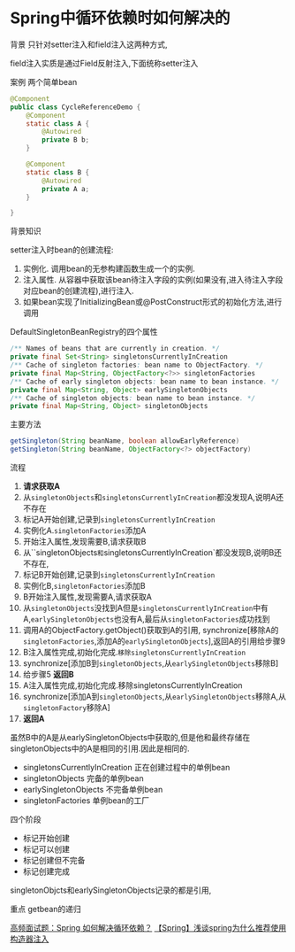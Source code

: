 # Spring中循环依赖时如何解决的



背景 只针对setter注入和field注入这两种方式,

field注入实质是通过Field反射注入,下面统称setter注入

案例 两个简单bean

```java
@Component
public class CycleReferenceDemo {
    @Component
    static class A {
        @Autowired
        private B b;
    }

    @Component
    static class B {
        @Autowired
        private A a;
    }

}
```
背景知识

setter注入时bean的创建流程:  

1. 实例化. 调用bean的无参构建函数生成一个的实例.
2. 注入属性. 从容器中获取该bean待注入字段的实例(如果没有,进入待注入字段对应bean的创建流程),进行注入.
3.  如果bean实现了InitializingBean或@PostConstruct形式的初始化方法,进行调用





DefaultSingletonBeanRegistry的四个属性

```java
/** Names of beans that are currently in creation. */
private final Set<String> singletonsCurrentlyInCreation 
/** Cache of singleton factories: bean name to ObjectFactory. */
private final Map<String, ObjectFactory<?>> singletonFactories 
/** Cache of early singleton objects: bean name to bean instance. */
private final Map<String, Object> earlySingletonObjects 
/** Cache of singleton objects: bean name to bean instance. */
private final Map<String, Object> singletonObjects 
```
主要方法
```java
getSingleton(String beanName, boolean allowEarlyReference)
getSingleton(String beanName, ObjectFactory<?> objectFactory)    
```
流程 




1. **请求获取A**
2. 从`singletonObjects`和`singletonsCurrentlyInCreation`都没发现A,说明A还不存在
3. 标记A开始创建,记录到`singletonsCurrentlyInCreation`
4. 实例化A.`singletonFactories`添加A
6. 开始注入属性,发现需要B,请求获取B
7. 从``singletonObjects`和`singletonsCurrentlyInCreation`都没发现B,说明B还不存在,
8. 标记B开始创建,记录到`singletonsCurrentlyInCreation`
9. 实例化B,`singletonFactories`添加B
11. B开始注入属性,发现需要A,请求获取A
12. 从`singletonObjects`没找到A但是`singletonsCurrentlyInCreation`中有A,`earlySingletonObjects`也没有A,最后从`singletonFactories`成功找到
13. 调用A的ObjectFactory.getObject()获取到A的引用, synchronize[移除A的`singletonFactories`,添加A的`earlySingletonObjects`],返回A的引用给步骤9
14. B注入属性完成,初始化完成.`移除singletonsCurrentlyInCreation`
15. synchronize[添加B到`singletonObjects`,从`earlySingletonObjects`移除B]
16. 给步骤5 **返回B**
17. A注入属性完成,初始化完成.移除singletonsCurrentlyInCreation
18. synchronize[添加A到`singletonObjects`,从`earlySingletonObjects`移除A,从`singletonFactory`移除A]
19. **返回A**

虽然B中的A是从earlySingletonObjects中获取的,但是他和最终存储在singletonObjects中的A是相同的引用.因此是相同的.





* singletonsCurrentlyInCreation 正在创建过程中的单例bean
* singletonObjects  完备的单例bean
* earlySingletonObjects 不完备单例bean
* singletonFactories 单例bean的工厂

四个阶段

* 标记开始创建
* 标记可以创建
* 标记创建但不完备
* 标记创建完成

singletonObjcts和earlySingletonObjects记录的都是引用,




重点 getbean的递归





[高频面试题：Spring 如何解决循环依赖？](https://zhuanlan.zhihu.com/p/84267654)
[【Spring】浅谈spring为什么推荐使用构造器注入](https://www.cnblogs.com/joemsu/p/7688307.html)